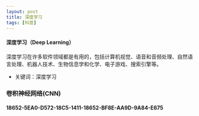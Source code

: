 ```yaml
---
layout: post
title: 深度学习
tags: [科普]
---
```

#### 深度学习（Deep Learning）

深度学习在许多软件领域都是有用的，包括计算机视觉、语音和音频处理、自然语言处理、机器人技术、生物信息学和化学、电子游戏、搜索引擎等。

* 关键词：深度学习

### 卷积神经网络(CNN)

#### 18652-5EA0-D572-18C5-1411-18652-BF8E-AA9D-9A84-E675

